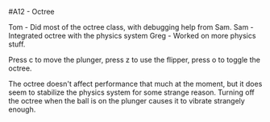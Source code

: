 #A12 - Octree

Tom - Did most of the octree class, with debugging help from Sam.
Sam - Integrated octree with the physics system
Greg - Worked on more physics stuff.

Press c to move the plunger, press z to use the flipper, press o to toggle the
octree.

The octree doesn't affect performance that much at the moment, but it does seem
to stabilize the physics system for some strange reason. Turning off the octree
when the ball is on the plunger causes it to vibrate strangely enough.